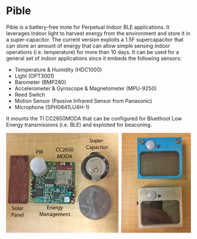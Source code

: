 # Pible
Pible is a battery-free mote for Perpetual Indoor BLE applications. It leverages indoor light to harvest energy from the environment and store it in a super-capacitor. The current version exploits a 1.5F supercapacitor that can store an amount of energy that can allow simple sensing indoor operations (i.e. temperature) for more than 10 days. It can be used for a general set of indoor applications since it embeds the following sensors:
- Temperature & Humidity (HDC1000)
- Light (OPT3001)
- Barometer (BMP280)
- Accelerometer & Gyroscope & Magnetometer (MPU-9250)
- Reed Switch
- Motion Sensor (Passive Infrared Sensor from Panasonic)
- Microphone (SPH0641LU4H-1)

It mounts the TI CC2650MODA that can be configured for Bluethoot Low Energy transmissions (i.e. BLE) and exploited for beaconing.

![alt text](Pible.png)

